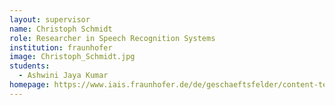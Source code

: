 ```yaml
---
layout: supervisor
name: Christoph Schmidt
role: Researcher in Speech Recognition Systems
institution: fraunhofer
image: Christoph_Schmidt.jpg
students:
  - Ashwini Jaya Kumar
homepage: https://www.iais.fraunhofer.de/de/geschaeftsfelder/content-technologies-and-services/uebersicht/Crossmediale-Erschliessung_von_Medienarchiven.html
---
```

